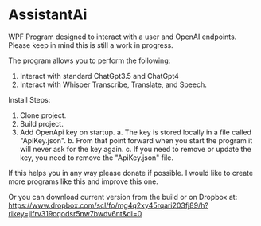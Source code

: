 # AssistantAi
WPF Program designed to interact with a user and OpenAI endpoints.  Please keep in mind this is still a work in progress.

The program allows you to perform the following:
1. Interact with standard ChatGpt3.5 and ChatGpt4
2. Interact with Whisper Transcribe, Translate, and Speech.

Install Steps:
1. Clone project.
2. Build project.
3. Add OpenApi key on startup.
  a. The key is stored locally in a file called "ApiKey.json".
  b. From that point forward when you start the program it will never ask for the key again.
  c. If you need to remove or update the key, you need to remove the "ApiKey.json" file.

If this helps you in any way please donate if possible.  I would like to create more programs like this and improve this one.

Or you can download current version from the build or on Dropbox at: https://www.dropbox.com/scl/fo/mg4q2xy45rqari203fj89/h?rlkey=jlfrv319oqodsr5nw7bwdv6nt&dl=0
